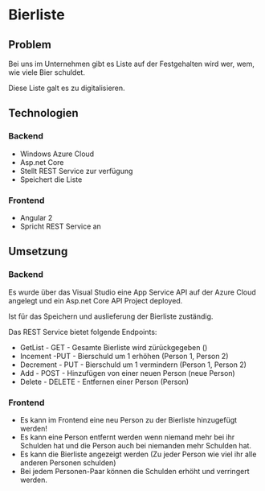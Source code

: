 # Bierliste
## Problem
Bei uns im Unternehmen gibt es Liste auf der Festgehalten wird wer, wem, wie viele Bier schuldet.

Diese Liste galt es zu digitalisieren.

## Technologien
### Backend
- Windows	Azure Cloud
- Asp.net Core
- Stellt REST Service zur verfügung
- Speichert die Liste

### Frontend
- Angular 2
- Spricht REST Service an

## Umsetzung

### Backend
Es wurde über das Visual Studio eine App Service API auf der Azure Cloud angelegt und ein Asp.net Core API Project deployed.

Ist für das Speichern und auslieferung der Bierliste zuständig.

Das REST Service bietet folgende Endpoints:
- GetList - GET - Gesamte Bierliste wird zürückgegeben ()
- Incement -PUT - Bierschuld um 1 erhöhen (Person 1, Person 2)
- Decrement - PUT - Bierschuld um 1 vermindern (Person 1, Person 2)
- Add - POST - Hinzufügen von einer neuen Person (neue Person)
- Delete - DELETE - Entfernen einer Person (Person)

### Frontend
- Es kann im Frontend eine neu Person zu der Bierliste hinzugefügt werden!
- Es kann eine Person entfernt werden wenn niemand mehr bei ihr Schulden hat und die Person auch bei niemanden mehr Schulden hat.
- Es kann die Bierliste angezeigt werden (Zu jeder Person wie viel ihr alle anderen Personen schulden)
- Bei jedem Personen-Paar können die Schulden erhöht und verringert werden.
